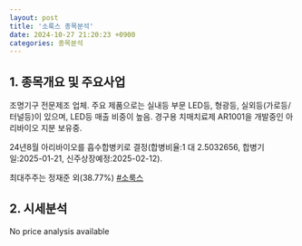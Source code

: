 ```yaml
---
layout: post
title: '소룩스 종목분석'
date: 2024-10-27 21:20:23 +0900
categories: 종목분석
---
```


## 1. 종목개요 및 주요사업

조명기구 전문제조 업체. 주요 제품으로는 실내등 부문 LED등, 형광등, 실외등(가로등/터널등)이 있으며, LED등 매출 비중이 높음. 경구용 치매치료제 AR1001을 개발중인 아리바이오 지분 보유중.

24년8월 아리바이오를 흡수합병키로 결정(합병비율:1 대 2.5032656, 합병기일:2025-01-21, 신주상장예정:2025-02-12).

최대주주는 정재준 외(38.77%)
[#소룩스](#)

## 2. 시세분석

No price analysis available
